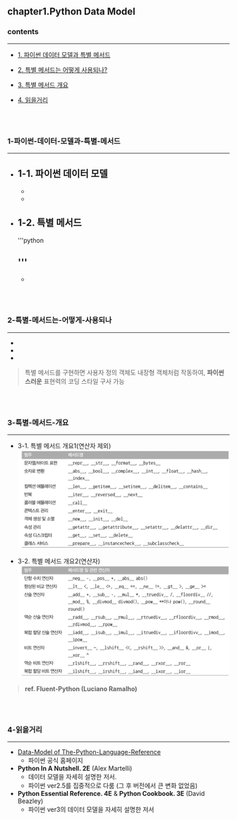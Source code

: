 ## chapter1.Python Data Model

### contents
___

- [1. 파이썬 데이터 모델과 특별 메서드](#1-파이썬-데이터-모델과-특별-메서드)

- [2. 특별 메서드는 어떻게 사용되나?](#2-특별-메서드는-어떻게-사용되나)

- [3. 특별 메서드 개요](#3-특별-메서드-개요)

- [4. 읽을거리](#4-읽을거리)

<br></br>

### 1-파이썬-데이터-모델과-특별-메서드
___
  - 1-1. 파이썬 데이터 모델  
    - 
    - 
    - 

  - 1-2. 특별 메서드
    - 
    '''python

    '''
    - 
    - 


<br></br>

### 2-특별-메서드는-어떻게-사용되나
___
  -
  -
  -


  > 특별 메서드를 구현하면 사용자 정의 객체도 내장형 객체처럼 작동하여, **파이썬스러운** 표현력의 코딩 스타일 구사 가능  

<br></br>

### 3-특별-메서드-개요
___
  - 3-1. 특별 메서드 개요1(연산자 제외) 
   ![특별 메서드 개요1(연산자 제외)](_pictures/01_특별_메서드_개요1_연산자_제외.jpeg)

  - 3-2. 특별 메서드 개요2(연산자)
   ![특별 메서드 개요2(연산자)](_pictures/01_특별_메서드_개요2_연산자.jpeg)
  
  > **ref. Fluent-Python (Luciano Ramalho)** 

<br></br>

### 4-읽을거리
___
  - [Data-Model of The-Python-Language-Reference](http://docs.python.org/3/reference/datamodel.html)
    - 파이썬 공식 홈페이지
  - **Python In A Nutshell. 2E** (Alex Martelli)
    - 데이터 모델을 자세히 설명한 저서. 
    - 파이썬 ver2.5를 집중적으로 다룸 (그 후 버전에서 큰 변화 없었음)
  - **Python Essential Reference. 4E** & **Python Cookbook. 3E** (David Beazley) 
    - 파이썬 ver3의 데이터 모델을 자세히 설명한 저서

